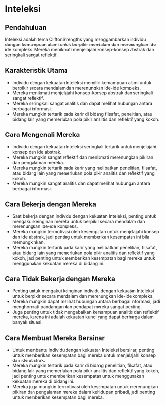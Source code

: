 # Inteleksi

## Pendahuluan

Inteleksi adalah tema CliftonStrengths yang menggambarkan individu dengan kemampuan alami untuk berpikir mendalam dan merenungkan ide-ide kompleks. Mereka menikmati menjelajahi konsep-konsep abstrak dan seringkali sangat reflektif.

## Karakteristik Utama

- Individu dengan kekuatan Inteleksi memiliki kemampuan alami untuk berpikir secara mendalam dan merenungkan ide-ide kompleks.
- Mereka menikmati menjelajahi konsep-konsep abstrak dan seringkali sangat reflektif.
- Mereka seringkali sangat analitis dan dapat melihat hubungan antara berbagai informasi.
- Mereka mungkin tertarik pada karir di bidang filsafat, penelitian, atau bidang lain yang memerlukan pola pikir analitis dan reflektif yang kokoh.

## Cara Mengenali Mereka

- Individu dengan kekuatan Inteleksi seringkali tertarik untuk menjelajahi konsep dan ide abstrak.
- Mereka mungkin sangat reflektif dan menikmati merenungkan pikiran dan pengalaman mereka.
- Mereka mungkin tertarik pada karir yang melibatkan penelitian, filsafat, atau bidang lain yang memerlukan pola pikir analitis dan reflektif yang kokoh.
- Mereka mungkin sangat analitis dan dapat melihat hubungan antara berbagai informasi.

## Cara Bekerja dengan Mereka

- Saat bekerja dengan individu dengan kekuatan Inteleksi, penting untuk mengakui keinginan mereka untuk berpikir secara mendalam dan merenungkan ide-ide kompleks.
- Mereka mungkin termotivasi oleh kesempatan untuk menjelajahi konsep dan ide abstrak, jadi penting untuk memberikan kesempatan ini bila memungkinkan.
- Mereka mungkin tertarik pada karir yang melibatkan penelitian, filsafat, atau bidang lain yang memerlukan pola pikir analitis dan reflektif yang kokoh, jadi penting untuk memberikan kesempatan bagi mereka untuk menggunakan kekuatan mereka di bidang ini.

## Cara Tidak Bekerja dengan Mereka

- Penting untuk mengakui keinginan individu dengan kekuatan Inteleksi untuk berpikir secara mendalam dan merenungkan ide-ide kompleks.
- Mereka mungkin dapat melihat hubungan antara berbagai informasi, jadi menghormati pandangan dan pendapat mereka sangat penting.
- Juga penting untuk tidak mengabaikan kemampuan analitis dan reflektif mereka, karena ini adalah kekuatan kunci yang dapat berharga dalam banyak situasi.

## Cara Membuat Mereka Bersinar

- Untuk membantu individu dengan kekuatan Inteleksi bersinar, penting untuk memberikan kesempatan bagi mereka untuk menjelajahi konsep dan ide abstrak.
- Mereka mungkin tertarik pada karir di bidang penelitian, filsafat, atau bidang lain yang memerlukan pola pikir analitis dan reflektif yang kokoh, jadi penting untuk memberikan kesempatan untuk menggunakan kekuatan mereka di bidang ini.
- Mereka juga mungkin termotivasi oleh kesempatan untuk merenungkan pikiran dan pengalaman mereka dalam kehidupan pribadi, jadi penting untuk memberikan kesempatan bagi mereka.
